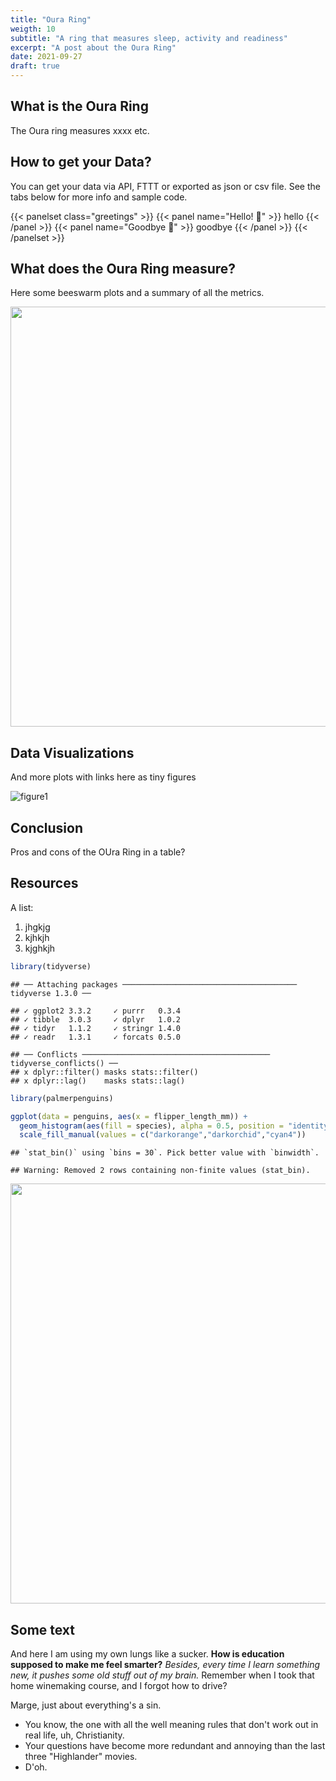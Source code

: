 ```yaml
---
title: "Oura Ring"
weigth: 10
subtitle: "A ring that measures sleep, activity and readiness"
excerpt: "A post about the Oura Ring"
date: 2021-09-27
draft: true
---
```


## What is the Oura Ring

The Oura ring measures xxxx etc.

## How to get your Data?

You can get your data via API, FTTT or exported as json or csv file. See the tabs below for more info and sample code.

{{< panelset class="greetings" >}}
{{< panel name="Hello! :wave:" >}}
  hello
{{< /panel >}}
{{< panel name="Goodbye :dash:" >}}
  goodbye
{{< /panel >}}
{{< /panelset  >}}

## What does the Oura Ring measure?

Here some beeswarm plots and a summary of all the metrics.

<img src="{{< blogdown/postref >}}index_files/figure-html/plot-1.png" width="672" />

## Data Visualizations

And more plots with links here as tiny figures

![figure1]("featured-Oura.png")

## Conclusion

Pros and cons of the OUra Ring in a table?

## Resources

A list:
1. jhgkjg
2. kjhkjh
3. kjghkjh


```r
library(tidyverse)
```

```
## ── Attaching packages ─────────────────────────────────────── tidyverse 1.3.0 ──
```

```
## ✓ ggplot2 3.3.2     ✓ purrr   0.3.4
## ✓ tibble  3.0.3     ✓ dplyr   1.0.2
## ✓ tidyr   1.1.2     ✓ stringr 1.4.0
## ✓ readr   1.3.1     ✓ forcats 0.5.0
```

```
## ── Conflicts ────────────────────────────────────────── tidyverse_conflicts() ──
## x dplyr::filter() masks stats::filter()
## x dplyr::lag()    masks stats::lag()
```

```r
library(palmerpenguins)
```


```r
ggplot(data = penguins, aes(x = flipper_length_mm)) +
  geom_histogram(aes(fill = species), alpha = 0.5, position = "identity") +
  scale_fill_manual(values = c("darkorange","darkorchid","cyan4"))
```

```
## `stat_bin()` using `bins = 30`. Pick better value with `binwidth`.
```

```
## Warning: Removed 2 rows containing non-finite values (stat_bin).
```

<img src="{{< blogdown/postref >}}index_files/figure-html/unnamed-chunk-2-1.png" width="672" />

## Some text

And here I am using my own lungs like a sucker. __How is education supposed to make me feel smarter?__ *Besides, every time I learn something new, it pushes some old stuff out of my brain.* Remember when I took that home winemaking course, and I forgot how to drive?

Marge, just about everything's a sin. 
* You know, the one with all the well meaning rules that don't work out in real life, uh, Christianity.
* Your questions have become more redundant and annoying than the last three "Highlander" movies.
* D'oh. 


